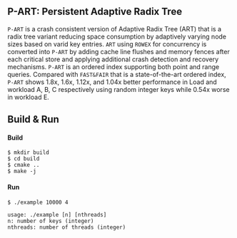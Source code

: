 ## P-ART: Persistent Adaptive Radix Tree

`P-ART` is a crash consistent version of Adaptive Radix Tree (ART) that is a 
radix tree variant reducing space consumption by adaptively varying node sizes 
based on varid key entries. `ART` using `ROWEX` for concurrency is converted 
into `P-ART` by adding cache line flushes and memory fences after each critical store 
and applying additional crash detection and recovery mechanisms.
`P-ART` is an ordered index supporting both point and range queries.
Compared with `FAST&FAIR` that is a state-of-the-art ordered index, `P-ART` shows 
1.8x, 1.6x, 1.12x, and 1.04x better performance in Load and workload A, B, C 
respectively using random integer keys while 0.54x worse in workload E.

## Build & Run

#### Build

```
$ mkdir build
$ cd build
$ cmake ..
$ make -j
```

#### Run

```
$ ./example 10000 4

usage: ./example [n] [nthreads]
n: number of keys (integer)
nthreads: number of threads (integer)
```
